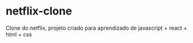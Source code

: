 # netflix-clone
Clone do netflix, projeto criado para aprendizado de javascript + react + html + css
